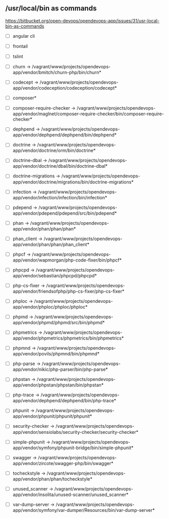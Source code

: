 ## /usr/local/bin as commands


https://bitbucket.org/open-devops/opendevops-app/issues/31/usr-local-bin-as-commands


- [ ] angular cli
- [ ] frontail
- [ ] tslint


- [ ] churn -> /vagrant/www/projects/opendevops-app/vendor/bmitch/churn-php/bin/churn*
- [ ] codecept -> /vagrant/www/projects/opendevops-app/vendor/codeception/codeception/codecept*
- [ ] composer*
- [ ] composer-require-checker -> /vagrant/www/projects/opendevops-app/vendor/maglnet/composer-require-checker/bin/composer-require-checker*
- [ ] dephpend -> /vagrant/www/projects/opendevops-app/vendor/dephpend/dephpend/bin/dephpend*
- [ ] doctrine -> /vagrant/www/projects/opendevops-app/vendor/doctrine/orm/bin/doctrine*
- [ ] doctrine-dbal -> /vagrant/www/projects/opendevops-app/vendor/doctrine/dbal/bin/doctrine-dbal*
- [ ] doctrine-migrations -> /vagrant/www/projects/opendevops-app/vendor/doctrine/migrations/bin/doctrine-migrations*
- [ ] infection -> /vagrant/www/projects/opendevops-app/vendor/infection/infection/bin/infection*
- [ ] pdepend -> /vagrant/www/projects/opendevops-app/vendor/pdepend/pdepend/src/bin/pdepend*
- [ ] phan -> /vagrant/www/projects/opendevops-app/vendor/phan/phan/phan*
- [ ] phan_client -> /vagrant/www/projects/opendevops-app/vendor/phan/phan/phan_client*
- [ ] phpcf -> /vagrant/www/projects/opendevops-app/vendor/wapmorgan/php-code-fixer/bin/phpcf*
- [ ] phpcpd -> /vagrant/www/projects/opendevops-app/vendor/sebastian/phpcpd/phpcpd*
- [ ] php-cs-fixer -> /vagrant/www/projects/opendevops-app/vendor/friendsofphp/php-cs-fixer/php-cs-fixer*
- [ ] phploc -> /vagrant/www/projects/opendevops-app/vendor/phploc/phploc/phploc*
- [ ] phpmd -> /vagrant/www/projects/opendevops-app/vendor/phpmd/phpmd/src/bin/phpmd*
- [ ] phpmetrics -> /vagrant/www/projects/opendevops-app/vendor/phpmetrics/phpmetrics/bin/phpmetrics*
- [ ] phpmnd -> /vagrant/www/projects/opendevops-app/vendor/povils/phpmnd/bin/phpmnd*
- [ ] php-parse -> /vagrant/www/projects/opendevops-app/vendor/nikic/php-parser/bin/php-parse*
- [ ] phpstan -> /vagrant/www/projects/opendevops-app/vendor/phpstan/phpstan/bin/phpstan*
- [ ] php-trace -> /vagrant/www/projects/opendevops-app/vendor/dephpend/dephpend/bin/php-trace*
- [ ] phpunit -> /vagrant/www/projects/opendevops-app/vendor/phpunit/phpunit/phpunit*
- [ ] security-checker -> /vagrant/www/projects/opendevops-app/vendor/sensiolabs/security-checker/security-checker*
- [ ] simple-phpunit -> /vagrant/www/projects/opendevops-app/vendor/symfony/phpunit-bridge/bin/simple-phpunit*
- [ ] swagger -> /vagrant/www/projects/opendevops-app/vendor/zircote/swagger-php/bin/swagger*
- [ ] tocheckstyle -> /vagrant/www/projects/opendevops-app/vendor/phan/phan/tocheckstyle*
- [ ] unused_scanner -> /vagrant/www/projects/opendevops-app/vendor/insolita/unused-scanner/unused_scanner*
- [ ] var-dump-server -> /vagrant/www/projects/opendevops-app/vendor/symfony/var-dumper/Resources/bin/var-dump-server*



